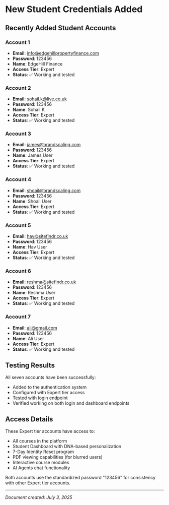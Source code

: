 # New Student Credentials Added

## Recently Added Student Accounts

### Account 1
- **Email**: info@edgehillpropertyfinance.com
- **Password**: 123456
- **Name**: EdgeHill Finance
- **Access Tier**: Expert
- **Status**: ✅ Working and tested

### Account 2
- **Email**: sohail.k@live.co.uk
- **Password**: 123456
- **Name**: Sohail K
- **Access Tier**: Expert
- **Status**: ✅ Working and tested

### Account 3
- **Email**: james@brandscaling.com
- **Password**: 123456
- **Name**: James User
- **Access Tier**: Expert
- **Status**: ✅ Working and tested

### Account 4
- **Email**: shoail@brandscaling.com
- **Password**: 123456
- **Name**: Shoail User
- **Access Tier**: Expert
- **Status**: ✅ Working and tested

### Account 5
- **Email**: hav@sitefindr.co.uk
- **Password**: 123456
- **Name**: Hav User
- **Access Tier**: Expert
- **Status**: ✅ Working and tested

### Account 6
- **Email**: reshma@sitefindr.co.uk
- **Password**: 123456
- **Name**: Reshma User
- **Access Tier**: Expert
- **Status**: ✅ Working and tested

### Account 7
- **Email**: ali@gmail.com
- **Password**: 123456
- **Name**: Ali User
- **Access Tier**: Expert
- **Status**: ✅ Working and tested

## Testing Results

All seven accounts have been successfully:
- Added to the authentication system
- Configured with Expert tier access
- Tested with login endpoint
- Verified working on both login and dashboard endpoints

## Access Details

These Expert tier accounts have access to:
- All courses in the platform
- Student Dashboard with DNA-based personalization
- 7-Day Identity Reset program
- PDF viewing capabilities (for blurred users)
- Interactive course modules
- AI Agents chat functionality

Both accounts use the standardized password "123456" for consistency with other Expert tier accounts.

---
*Document created: July 3, 2025*